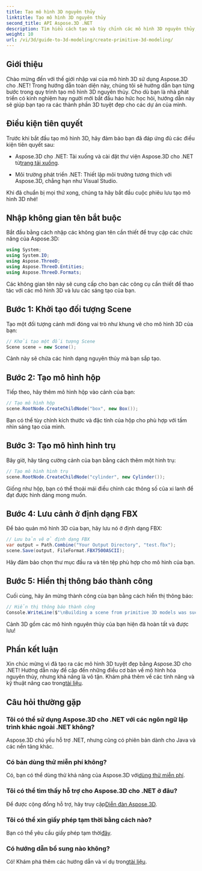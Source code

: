 ```yaml
---
title: Tạo mô hình 3D nguyên thủy
linktitle: Tạo mô hình 3D nguyên thủy
second_title: API Aspose.3D .NET
description: Tìm hiểu cách tạo và tùy chỉnh các mô hình 3D nguyên thủy, bao gồm hộp và hình trụ, và lưu chúng ở định dạng FBX một cách dễ dàng.
weight: 10
url: /vi/3d/guide-to-3d-modeling/create-primitive-3d-modeling/
---
```

## Giới thiệu

Chào mừng đến với thế giới nhập vai của mô hình 3D sử dụng Aspose.3D cho .NET! Trong hướng dẫn toàn diện này, chúng tôi sẽ hướng dẫn bạn từng bước trong quy trình tạo mô hình 3D nguyên thủy. Cho dù bạn là nhà phát triển có kinh nghiệm hay người mới bắt đầu háo hức học hỏi, hướng dẫn này sẽ giúp bạn tạo ra các thành phần 3D tuyệt đẹp cho các dự án của mình.

## Điều kiện tiên quyết

Trước khi bắt đầu tạo mô hình 3D, hãy đảm bảo bạn đã đáp ứng đủ các điều kiện tiên quyết sau:

-  Aspose.3D cho .NET: Tải xuống và cài đặt thư viện Aspose.3D cho .NET từ[trang tải xuống](https://releases.aspose.com/3d/net/).
  
- Môi trường phát triển .NET: Thiết lập môi trường tương thích với Aspose.3D, chẳng hạn như Visual Studio.

Khi đã chuẩn bị mọi thứ xong, chúng ta hãy bắt đầu cuộc phiêu lưu tạo mô hình 3D nhé!

## Nhập không gian tên bắt buộc

Bắt đầu bằng cách nhập các không gian tên cần thiết để truy cập các chức năng của Aspose.3D:

```csharp
using System;
using System.IO;
using Aspose.ThreeD;
using Aspose.ThreeD.Entities;
using Aspose.ThreeD.Formats;
```

Các không gian tên này sẽ cung cấp cho bạn các công cụ cần thiết để thao tác với các mô hình 3D và lưu các sáng tạo của bạn.

## Bước 1: Khởi tạo đối tượng Scene

Tạo một đối tượng cảnh mới đóng vai trò như khung vẽ cho mô hình 3D của bạn:

```csharp
// Khởi tạo một đối tượng Scene
Scene scene = new Scene();
```

Cảnh này sẽ chứa các hình dạng nguyên thủy mà bạn sắp tạo.

## Bước 2: Tạo mô hình hộp

Tiếp theo, hãy thêm mô hình hộp vào cảnh của bạn:

```csharp
// Tạo mô hình hộp
scene.RootNode.CreateChildNode("box", new Box());
```

Bạn có thể tùy chỉnh kích thước và đặc tính của hộp cho phù hợp với tầm nhìn sáng tạo của mình.

## Bước 3: Tạo mô hình hình trụ

Bây giờ, hãy tăng cường cảnh của bạn bằng cách thêm một hình trụ:

```csharp
// Tạo mô hình hình trụ
scene.RootNode.CreateChildNode("cylinder", new Cylinder());
```

Giống như hộp, bạn có thể thoải mái điều chỉnh các thông số của xi lanh để đạt được hình dáng mong muốn.

## Bước 4: Lưu cảnh ở định dạng FBX

Để bảo quản mô hình 3D của bạn, hãy lưu nó ở định dạng FBX:

```csharp
// Lưu bản vẽ ở định dạng FBX
var output = Path.Combine("Your Output Directory", "test.fbx");
scene.Save(output, FileFormat.FBX7500ASCII);
```

Hãy đảm bảo chọn thư mục đầu ra và tên tệp phù hợp cho mô hình của bạn.

## Bước 5: Hiển thị thông báo thành công

Cuối cùng, hãy ăn mừng thành công của bạn bằng cách hiển thị thông báo:

```csharp
// Hiển thị thông báo thành công
Console.WriteLine($"\nBuilding a scene from primitive 3D models was successful.\nFile saved at {output}");
```

Cảnh 3D gồm các mô hình nguyên thủy của bạn hiện đã hoàn tất và được lưu!

## Phần kết luận

 Xin chúc mừng vì đã tạo ra các mô hình 3D tuyệt đẹp bằng Aspose.3D cho .NET! Hướng dẫn này đề cập đến những điều cơ bản về mô hình hóa nguyên thủy, nhưng khả năng là vô tận. Khám phá thêm về các tính năng và kỹ thuật nâng cao trong[tài liệu](https://reference.aspose.com/3d/net/).

## Câu hỏi thường gặp

### Tôi có thể sử dụng Aspose.3D cho .NET với các ngôn ngữ lập trình khác ngoài .NET không?

Aspose.3D chủ yếu hỗ trợ .NET, nhưng cũng có phiên bản dành cho Java và các nền tảng khác.

### Có bản dùng thử miễn phí không?

 Có, bạn có thể dùng thử khả năng của Aspose.3D với[dùng thử miễn phí](https://releases.aspose.com/).

### Tôi có thể tìm thấy hỗ trợ cho Aspose.3D cho .NET ở đâu?

Để được cộng đồng hỗ trợ, hãy truy cập[Diễn đàn Aspose.3D](https://forum.aspose.com/c/3d/18).

### Tôi có thể xin giấy phép tạm thời bằng cách nào?

 Bạn có thể yêu cầu giấy phép tạm thời[đây](https://purchase.conholdate.com/temporary-license/).

### Có hướng dẫn bổ sung nào không?

 Có! Khám phá thêm các hướng dẫn và ví dụ trong[tài liệu](https://reference.aspose.com/3d/net/).